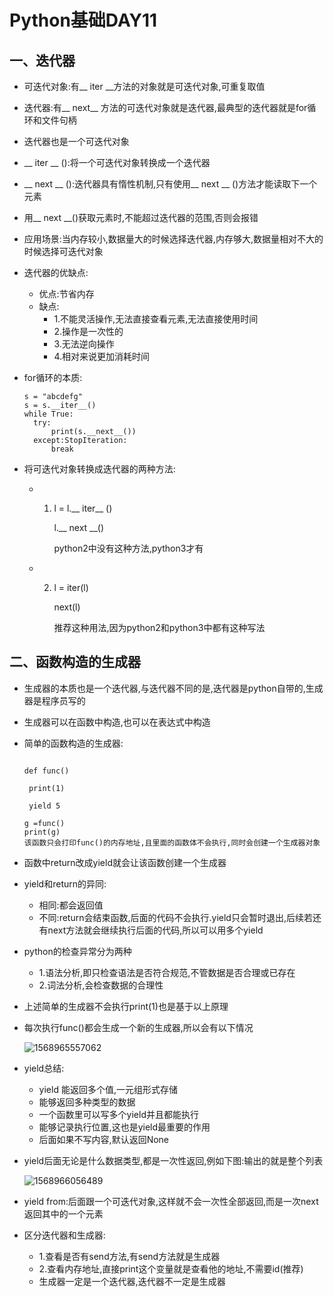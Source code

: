 # Python基础DAY11

## 一、迭代器

- 可迭代对象:有__ iter __方法的对象就是可迭代对象,可重复取值
- 迭代器:有__ next__ 方法的可迭代对象就是迭代器,最典型的迭代器就是for循环和文件句柄
- 迭代器也是一个可迭代对象
- __ iter __ ():将一个可迭代对象转换成一个迭代器
- __ next __ ():迭代器具有惰性机制,只有使用__ next __ ()方法才能读取下一个元素
- 用__ next __()获取元素时,不能超过迭代器的范围,否则会报错
- 应用场景:当内存较小,数据量大的时候选择迭代器,内存够大,数据量相对不大的时候选择可迭代对象
- 迭代器的优缺点:
  - 优点:节省内存
  - 缺点:
    - 1.不能灵活操作,无法直接查看元素,无法直接使用时间
    - 2.操作是一次性的
    - 3.无法逆向操作
    - 4.相对来说更加消耗时间  

- for循环的本质:

  ```
  s = "abcdefg"
  s = s.__iter__()
  while True:
  	try:
  		print(s.__next__())
  	except:StopIteration:
  		break
  ```

- 将可迭代对象转换成迭代器的两种方法:

  - 1. l = l.__ iter__ ()

       l.__ next __()

       python2中没有这种方法,python3才有

  - 2. l = iter(l)

       next(l)  

       推荐这种用法,因为python2和python3中都有这种写法

## 二、函数构造的生成器

- 生成器的本质也是一个迭代器,与迭代器不同的是,迭代器是python自带的,生成器是程序员写的

- 生成器可以在函数中构造,也可以在表达式中构造

- 简单的函数构造的生成器:

  ```
  
  def func()
  
  ​	print(1)
  
  ​	yield 5
  
  g =func()
  print(g)
  该函数只会打印func()的内存地址,且里面的函数体不会执行,同时会创建一个生成器对象
  ```

- 函数中return改成yield就会让该函数创建一个生成器

- yield和return的异同:

  - 相同:都会返回值
  - 不同:return会结束函数,后面的代码不会执行.yield只会暂时退出,后续若还有next方法就会继续执行后面的代码,所以可以用多个yield

- python的检查异常分为两种

  - 1.语法分析,即只检查语法是否符合规范,不管数据是否合理或已存在
  - 2.词法分析,会检查数据的合理性

- 上述简单的生成器不会执行print(1)也是基于以上原理

- 每次执行func()都会生成一个新的生成器,所以会有以下情况

  ![1568965557062](.\Python基础DAY11.assets\1568965557062.png)

- yield总结:

  - yield 能返回多个值,一元组形式存储
  - 能够返回多种类型的数据
  - 一个函数里可以写多个yield并且都能执行
  - 能够记录执行位置,这也是yield最重要的作用
  - 后面如果不写内容,默认返回None

- yield后面无论是什么数据类型,都是一次性返回,例如下图:输出的就是整个列表

  ![1568966056489](.\Python基础DAY11.assets\1568966056489.png)

- yield from:后面跟一个可迭代对象,这样就不会一次性全部返回,而是一次next返回其中的一个元素

- 区分迭代器和生成器:

  - 1.查看是否有send方法,有send方法就是生成器
  - 2.查看内存地址,直接print这个变量就是查看他的地址,不需要id(推荐)
  - 生成器一定是一个迭代器,迭代器不一定是生成器

